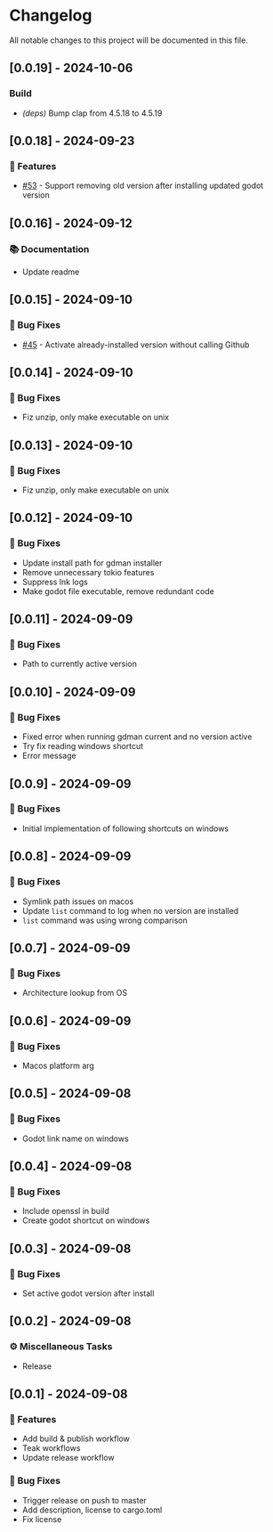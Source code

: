 # Changelog

All notable changes to this project will be documented in this file.

## [0.0.19] - 2024-10-06

### Build

- *(deps)* Bump clap from 4.5.18 to 4.5.19

<!-- generated by git-cliff -->
## [0.0.18] - 2024-09-23

### 🚀 Features

- [#53](https://github.com/devklick/gdman/pull/53) - Support removing old version after installing updated godot version

<!-- generated by git-cliff -->
<!-- generated by git-cliff -->
## [0.0.16] - 2024-09-12

### 📚 Documentation

- Update readme

<!-- generated by git-cliff -->
## [0.0.15] - 2024-09-10

### 🐛 Bug Fixes

- [#45](https://github.com/devklick/gdman-rs/pull/45) - Activate already-installed version without calling Github

<!-- generated by git-cliff -->
## [0.0.14] - 2024-09-10

### 🐛 Bug Fixes

- Fiz unzip, only make executable on unix

<!-- generated by git-cliff -->
## [0.0.13] - 2024-09-10

### 🐛 Bug Fixes

- Fiz unzip, only make executable on unix

<!-- generated by git-cliff -->
## [0.0.12] - 2024-09-10

### 🐛 Bug Fixes

- Update install path for gdman installer
- Remove unnecessary tokio features
- Suppress lnk logs
- Make godot file executable, remove redundant code

<!-- generated by git-cliff -->
## [0.0.11] - 2024-09-09

### 🐛 Bug Fixes

- Path to currently active version

<!-- generated by git-cliff -->
## [0.0.10] - 2024-09-09

### 🐛 Bug Fixes

- Fixed error when running gdman current and no version active
- Try fix reading windows shortcut
- Error message

<!-- generated by git-cliff -->
## [0.0.9] - 2024-09-09

### 🐛 Bug Fixes

- Initial implementation of following shortcuts on windows

<!-- generated by git-cliff -->
## [0.0.8] - 2024-09-09

### 🐛 Bug Fixes

- Symlink path issues on macos
- Update `list` command to log when no version are installed
- `list` command was using wrong comparison

<!-- generated by git-cliff -->
## [0.0.7] - 2024-09-09

### 🐛 Bug Fixes

- Architecture lookup from OS

<!-- generated by git-cliff -->
## [0.0.6] - 2024-09-09

### 🐛 Bug Fixes

- Macos platform arg

<!-- generated by git-cliff -->
## [0.0.5] - 2024-09-08

### 🐛 Bug Fixes

- Godot link name on windows

<!-- generated by git-cliff -->
## [0.0.4] - 2024-09-08

### 🐛 Bug Fixes

- Include openssl in build
- Create godot shortcut on windows

<!-- generated by git-cliff -->
## [0.0.3] - 2024-09-08

### 🐛 Bug Fixes

- Set active godot version after install

<!-- generated by git-cliff -->
## [0.0.2] - 2024-09-08

### ⚙️ Miscellaneous Tasks

- Release

<!-- generated by git-cliff -->
## [0.0.1] - 2024-09-08

### 🚀 Features

- Add build & publish workflow
- Teak workflows
- Update release workflow

### 🐛 Bug Fixes

- Trigger release on push to master
- Add description, license to cargo.toml
- Fix license

<!-- generated by git-cliff -->
